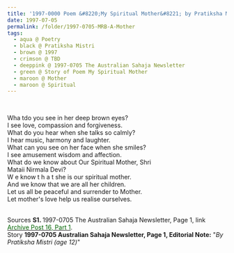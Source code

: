 ```yaml
---
title: '1997-0000 Poem &#8220;My Spiritual Mother&#8221; by Pratiksha Mistri from 1997-0705 The Australian Sahaja Newsletter, Page 1'
date: 1997-07-05
permalink: /folder/1997-0705-MRB-A-Mother
tags:
  - aqua @ Poetry
  - black @ Pratiksha Mistri
  - brown @ 1997
  - crimson @ TBD
  - deeppink @ 1997-0705 The Australian Sahaja Newsletter
  - green @ Story of Poem My Spiritual Mother
  - maroon @ Mother
  - maroon @ Spiritual
---
```


<br>

<p>
Wha tdo you see in her deep brown eyes?<br>
I see love, compassion and forgiveness.<br>
What do you hear when she talks so calmly?<br>
I hear music, harmony and laughter.<br>
What can you see on her face when she smiles?<br>
I see amusement wisdom and affection.<br>
What do we know about Our Spiritual Mother, Shri<br>
Mataii Nirmala Devi?<br>
W e know t h a t she is our spiritual mother.<br>
And we know that we are all her children.<br>
Let us all be peaceful and surrender to Mother.<br>
Let mother's love help us realise ourselves.<br>
</p>

<br>

<wave-list>
<list-title color="DarkSeaGreen" width="55">Sources</list-title>
  <list-item color="BlanchedAlmond"  width="280"><b>S1. </b> 1997-0705 The Australian Sahaja Newsletter, Page 1, link </font> <a href="https://seven-teams.github.io/archives/2023/1214"><font color="DarkGreen">Archive Post 16, Part 1</font></a>.</list-item>
</wave-list>

<br>

<wave-list>
<list-title color="DarkSeaGreen" width="40">Story</list-title>
  <list-item color="BlanchedAlmond"  width="280"><b>1997-0705 Australian Sahaja Newsletter, Page 1, Editorial Note:</b> "<i>By Pratiksha Mistri (age 12)</i>"</list-item>
</wave-list>